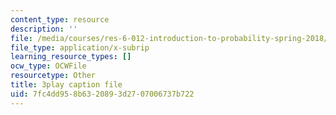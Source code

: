 ```yaml
---
content_type: resource
description: ''
file: /media/courses/res-6-012-introduction-to-probability-spring-2018/7fc4dd958b6320893d2707006737b722_J8L9kRGSvSY.srt
file_type: application/x-subrip
learning_resource_types: []
ocw_type: OCWFile
resourcetype: Other
title: 3play caption file
uid: 7fc4dd95-8b63-2089-3d27-07006737b722
---
```

